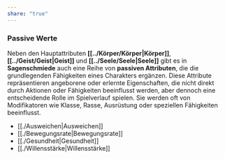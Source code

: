 ```yaml
---
share: "true"
---
```

### Passive Werte  
  
Neben den Hauptattributen **[[../Körper/Körper|Körper]]**, **[[../Geist/Geist|Geist]]** und **[[../Seele/Seele|Seele]]** gibt es in **Sagenschmiede** auch eine Reihe von **passiven Attributen**, die die grundlegenden Fähigkeiten eines Charakters ergänzen. Diese Attribute repräsentieren angeborene oder erlernte Eigenschaften, die nicht direkt durch Aktionen oder Fähigkeiten beeinflusst werden, aber dennoch eine entscheidende Rolle im Spielverlauf spielen. Sie werden oft von Modifikatoren wie Klasse, Rasse, Ausrüstung oder speziellen Fähigkeiten beeinflusst.  
  
- [[./Ausweichen|Ausweichen]]  
- [[./Bewegungsrate|Bewegungsrate]]  
- [[./Gesundheit|Gesundheit]]  
- [[./Willensstärke|Willensstärke]]